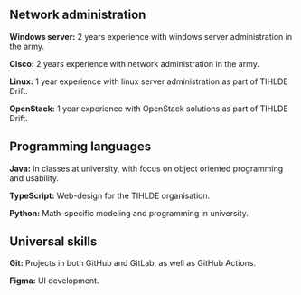## Network administration

**Windows server:** 2 years experience with windows server administration in the army.

**Cisco:** 2 years experience with network administration in the army.

**Linux:** 1 year experience with linux server administration as part of TIHLDE Drift.

**OpenStack:** 1 year experience with OpenStack solutions as part of TIHLDE Drift.

## Programming languages

**Java:** In classes at university, with focus on object oriented programming and usability.

**TypeScript:** Web-design for the TIHLDE organisation.

**Python:** Math-specific modeling and programming in university.

## Universal skills

**Git:** Projects in both GitHub and GitLab, as well as GitHub Actions.

**Figma:** UI development.
